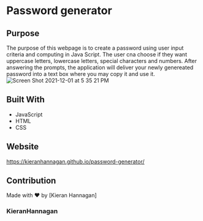 # Password generator

## Purpose
The purpose of this webpage is to create a password using user input criteria and computing in Java Script. The user cna choose if they want uppercase letters, lowercase letters, special characters and numbers. After answering the prompts, the application will deliver your newly genereated password into a text box where you may copy it and use it. 
![Screen Shot 2021-12-01 at 5 35 21 PM](https://user-images.githubusercontent.com/88465088/144331270-f0cdbb3a-28c2-4cd4-a7b7-ed4d0a09d18e.png)

## Built With
* JavaScript
* HTML
* CSS

## Website
https://kieranhannagan.github.io/password-generator/

## Contribution
Made with ❤️ by [Kieran Hannagan]

### KieranHannagan
